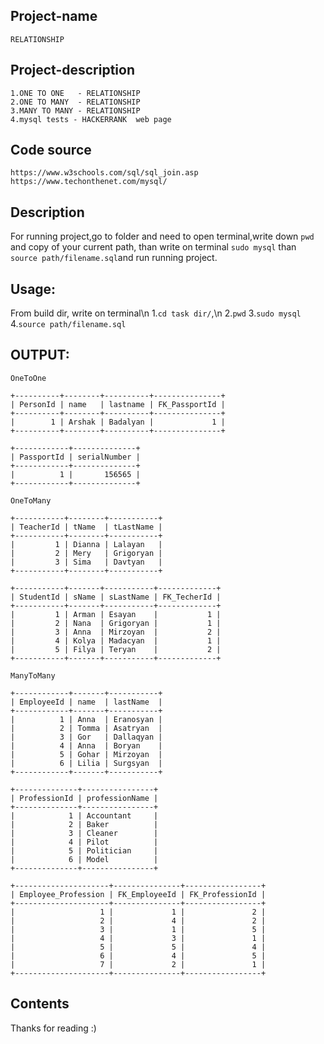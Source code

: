 ## Project-name
	RELATIONSHIP


## Project-description
	1.ONE TO ONE   - RELATIONSHIP
	2.ONE TO MANY  - RELATIONSHIP
	3.MANY TO MANY - RELATIONSHIP
	4.mysql tests - HACKERRANK  web page


## Code source
	https://www.w3schools.com/sql/sql_join.asp
	https://www.techonthenet.com/mysql/


## Description
For running project,go to folder and  need to open terminal,write down `pwd` and copy of your current path, than write on terminal `sudo mysql` than `source path/filename.sql`and run running project.


## Usage:
From build dir, write on terminal\n
	1.`cd task dir/`,\n
	2.`pwd`
	3.`sudo mysql`
	4.`source path/filename.sql`

## OUTPUT:
	OneToOne

	+----------+--------+----------+---------------+
	| PersonId | name   | lastname | FK_PassportId |
	+----------+--------+----------+---------------+
	|        1 | Arshak | Badalyan |             1 |
	+----------+--------+----------+---------------+

	+------------+--------------+
	| PassportId | serialNumber |
	+------------+--------------+
	|          1 |       156565 |
	+------------+--------------+

	OneToMany
	
	+-----------+--------+-----------+
	| TeacherId | tName  | tLastName |
	+-----------+--------+-----------+
	|         1 | Dianna | Lalayan   |
	|         2 | Mery   | Grigoryan |
	|         3 | Sima   | Davtyan   |
	+-----------+--------+-----------+

	+-----------+-------+-----------+-------------+
	| StudentId | sName | sLastName | FK_TecherId |
	+-----------+-------+-----------+-------------+
	|         1 | Arman | Esayan    |           1 |
	|         2 | Nana  | Grigoryan |           1 |
	|         3 | Anna  | Mirzoyan  |           2 |
	|         4 | Kolya | Madacyan  |           1 |
	|         5 | Filya | Teryan    |           2 |
	+-----------+-------+-----------+-------------+

	ManyToMany

	+------------+-------+-----------+
	| EmployeeId | name  | lastName  |
	+------------+-------+-----------+
	|          1 | Anna  | Eranosyan |
	|          2 | Tomma | Asatryan  |
	|          3 | Gor   | Dallaqyan |
	|          4 | Anna  | Boryan    |
	|          5 | Gohar | Mirzoyan  |
	|          6 | Lilia | Surgsyan  |
	+------------+-------+-----------+

	+--------------+----------------+
	| ProfessionId | professionName |
	+--------------+----------------+
	|            1 | Accountant     |
	|            2 | Baker          |
	|            3 | Cleaner        |
	|            4 | Pilot          |
	|            5 | Politician     |
	|            6 | Model          |
	+--------------+----------------+

	+---------------------+---------------+-----------------+
	| Employee_Profession | FK_EmployeeId | FK_ProfessionId |
	+---------------------+---------------+-----------------+
	|                   1 |             1 |               2 |
	|                   2 |             4 |               2 |
	|                   3 |             1 |               5 |
	|                   4 |             3 |               1 |
	|                   5 |             5 |               4 |
	|                   6 |             4 |               5 |
	|                   7 |             2 |               1 |
	+---------------------+---------------+-----------------+


## Contents
Thanks for reading :)
